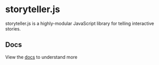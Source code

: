 storyteller.js
==============

storyteller.js is a highly-modular JavaScript library for telling interactive stories.

## Docs
View the [docs](docs.md) to understand more
